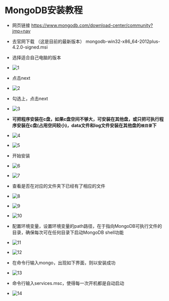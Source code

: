 # MongoDB安装教程
- 网页链接 https://www.mongodb.com/download-center/community?jmp=nav

- 去官网下载 （这是目前的最新版本）  mongodb-win32-x86_64-2012plus-4.2.0-signed.msi

- 选择适合自己电脑的版本

- ![1](https://raw.githubusercontent.com/ADiscipleofSherlockHolmes/DB/master/NoSQL/Mongo/%E5%AE%89%E8%A3%85%E8%BF%87%E7%A8%8B%E5%9B%BE/1.PNG)

- 点击next

- ![2](https://raw.githubusercontent.com/ADiscipleofSherlockHolmes/DB/master/NoSQL/Mongo/%E5%AE%89%E8%A3%85%E8%BF%87%E7%A8%8B%E5%9B%BE/2.PNG)

- 勾选上，点击next

- ![3](https://raw.githubusercontent.com/ADiscipleofSherlockHolmes/DB/master/NoSQL/Mongo/%E5%AE%89%E8%A3%85%E8%BF%87%E7%A8%8B%E5%9B%BE/3.PNG)

- **可把程序安装在c盘，如果c盘空间不够大，可安装在其他盘，或只把可执行程序安装在c盘(占用空间较小)，data文件和log文件安装在其他盘的`根目录`下**

- ![4](https://raw.githubusercontent.com/ADiscipleofSherlockHolmes/DB/master/NoSQL/Mongo/%E5%AE%89%E8%A3%85%E8%BF%87%E7%A8%8B%E5%9B%BE/4.PNG)

- ![5](https://raw.githubusercontent.com/ADiscipleofSherlockHolmes/DB/master/NoSQL/Mongo/%E5%AE%89%E8%A3%85%E8%BF%87%E7%A8%8B%E5%9B%BE/5.PNG)


- 开始安装

- ![6](https://raw.githubusercontent.com/ADiscipleofSherlockHolmes/DB/master/NoSQL/Mongo/%E5%AE%89%E8%A3%85%E8%BF%87%E7%A8%8B%E5%9B%BE/6.PNG)

- ![7](https://raw.githubusercontent.com/ADiscipleofSherlockHolmes/DB/master/NoSQL/Mongo/%E5%AE%89%E8%A3%85%E8%BF%87%E7%A8%8B%E5%9B%BE/7.PNG)

- 查看是否在对应的文件夹下已经有了相应的文件

- ![8](https://raw.githubusercontent.com/ADiscipleofSherlockHolmes/DB/master/NoSQL/Mongo/%E5%AE%89%E8%A3%85%E8%BF%87%E7%A8%8B%E5%9B%BE/8.PNG)

- ![9](https://raw.githubusercontent.com/ADiscipleofSherlockHolmes/DB/master/NoSQL/Mongo/%E5%AE%89%E8%A3%85%E8%BF%87%E7%A8%8B%E5%9B%BE/9.PNG)

- ![10](https://raw.githubusercontent.com/ADiscipleofSherlockHolmes/DB/master/NoSQL/Mongo/%E5%AE%89%E8%A3%85%E8%BF%87%E7%A8%8B%E5%9B%BE/10.PNG)


- 配置环境变量，设置环境变量的path路径，在于指向MongoDB可执行文件的目录，确保每次可在任何目录下启动MongoDB shell功能

- ![11](https://raw.githubusercontent.com/ADiscipleofSherlockHolmes/DB/master/NoSQL/Mongo/%E5%AE%89%E8%A3%85%E8%BF%87%E7%A8%8B%E5%9B%BE/11.PNG)

- ![12](https://raw.githubusercontent.com/ADiscipleofSherlockHolmes/DB/master/NoSQL/Mongo/%E5%AE%89%E8%A3%85%E8%BF%87%E7%A8%8B%E5%9B%BE/12.PNG)

- 在命令行输入mongo，出现如下界面，则以安装成功

- ![13](https://raw.githubusercontent.com/ADiscipleofSherlockHolmes/DB/master/NoSQL/Mongo/%E5%AE%89%E8%A3%85%E8%BF%87%E7%A8%8B%E5%9B%BE/13.PNG)

- 命令行输入services.msc，使得每一次开机都是自动启动

- ![14](https://raw.githubusercontent.com/ADiscipleofSherlockHolmes/DB/master/NoSQL/Mongo/%E5%AE%89%E8%A3%85%E8%BF%87%E7%A8%8B%E5%9B%BE/14.PNG)

